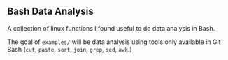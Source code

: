 ## Bash Data Analysis

A collection of linux functions I found useful to do data analysis in Bash.

The goal of `examples/` will be data analysis using tools only available in Git Bash (`cut`, `paste`, `sort`, `join`, `grep`, `sed`, `awk`.)
    
